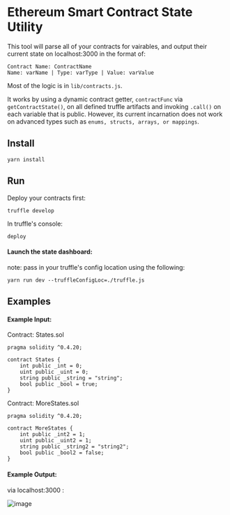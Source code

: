 # Ethereum Smart Contract State Utility

This tool will parse all of your contracts for vairables, and output their current state on localhost:3000 in the format of:

```
Contract Name: ContractName
Name: varName | Type: varType | Value: varValue
```

Most of the logic is in `lib/contracts.js`.

It works by using a dynamic contract getter, `contractFunc` via `getContractState()`, on all defined truffle artifacts and invoking `.call()` on each variable that is public. However, its current incarnation does not work on advanced types such as `enums, structs, arrays, or mappings`.

## Install

`yarn install`

## Run

Deploy your contracts first:

`truffle develop`

In truffle's console:

`deploy`

#### Launch the state dashboard:

note: pass in your truffle's config location using the following:

`yarn run dev --truffleConfigLoc=./truffle.js`

## Examples

#### Example Input:

Contract: States.sol

```solidity
pragma solidity ^0.4.20;

contract States {
    int public _int = 0;
    uint public _uint = 0;
    string public _string = "string";
    bool public _bool = true;
}
```

Contract: MoreStates.sol

```solidity
pragma solidity ^0.4.20;

contract MoreStates {
    int public _int2 = 1;
    uint public _uint2 = 1;
    string public _string2 = "string2";
    bool public _bool2 = false;
}
```

#### Example Output:

via localhost:3000 :

![image](https://user-images.githubusercontent.com/18407013/39417480-52610a08-4c09-11e8-94f3-512066fef4da.png)
